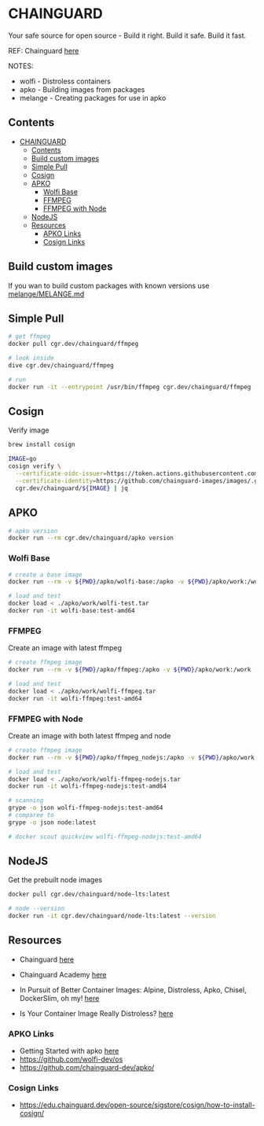 # CHAINGUARD

Your safe source for open source - Build it right. Build it safe. Build it fast.  

REF: Chainguard [here](https://www.chainguard.dev/)  

NOTES:

* wolfi - Distroless containers
* apko - Building images from packages
* melange - Creating packages for use in apko

## Contents

- [CHAINGUARD](#chainguard)
  - [Contents](#contents)
  - [Build custom images](#build-custom-images)
  - [Simple Pull](#simple-pull)
  - [Cosign](#cosign)
  - [APKO](#apko)
    - [Wolfi Base](#wolfi-base)
    - [FFMPEG](#ffmpeg)
    - [FFMPEG with Node](#ffmpeg-with-node)
  - [NodeJS](#nodejs)
  - [Resources](#resources)
    - [APKO Links](#apko-links)
    - [Cosign Links](#cosign-links)

## Build custom images

If you wan to build custom packages with known versions use [melange/MELANGE.md](melange/MELANGE.md)  

## Simple Pull

```sh
# get ffmpeg
docker pull cgr.dev/chainguard/ffmpeg

# look inside
dive cgr.dev/chainguard/ffmpeg

# run
docker run -it --entrypoint /usr/bin/ffmpeg cgr.dev/chainguard/ffmpeg 
```

## Cosign

Verify image

```sh
brew install cosign

IMAGE=go
cosign verify \
  --certificate-oidc-issuer=https://token.actions.githubusercontent.com \
  --certificate-identity=https://github.com/chainguard-images/images/.github/workflows/release.yaml@refs/heads/main \
  cgr.dev/chainguard/${IMAGE} | jq
```

## APKO

```sh
# apko version
docker run --rm cgr.dev/chainguard/apko version
```

### Wolfi Base

```sh
# create a base image
docker run --rm -v ${PWD}/apko/wolfi-base:/apko -v ${PWD}/apko/work:/work -w /work cgr.dev/chainguard/apko build /apko/wolfi-base.yaml wolfi-base:test wolfi-test.tar

# load and test
docker load < ./apko/work/wolfi-test.tar
docker run -it wolfi-base:test-amd64
```

### FFMPEG

Create an image with latest ffmpeg 

```sh
# create ffmpeg image
docker run --rm -v ${PWD}/apko/ffmpeg:/apko -v ${PWD}/apko/work:/work -w /work cgr.dev/chainguard/apko build /apko/wolfi-ffmpeg.yaml wolfi-ffmpeg:test wolfi-ffmpeg.tar

# load and test
docker load < ./apko/work/wolfi-ffmpeg.tar
docker run -it wolfi-ffmpeg:test-amd64
```

### FFMPEG with Node

Create an image with both latest ffmpeg and node  

```sh
# create ffmpeg image
docker run --rm -v ${PWD}/apko/ffmpeg_nodejs:/apko -v ${PWD}/apko/work:/work -w /work cgr.dev/chainguard/apko build /apko/wolfi-ffmpeg-nodejs.yaml wolfi-ffmpeg-nodejs:test wolfi-ffmpeg-nodejs.tar

# load and test
docker load < ./apko/work/wolfi-ffmpeg-nodejs.tar
docker run -it wolfi-ffmpeg-nodejs:test-amd64

# scanning
grype -o json wolfi-ffmpeg-nodejs:test-amd64 
# comparee to
grype -o json node:latest   

# docker scout quickview wolfi-ffmpeg-nodejs:test-amd64 
```

## NodeJS

Get the prebuilt node images  

```sh
docker pull cgr.dev/chainguard/node-lts:latest

# node --version
docker run -it cgr.dev/chainguard/node-lts:latest --version
```

## Resources

* Chainguard [here](https://www.chainguard.dev/)
* Chainguard Academy [here](https://edu.chainguard.dev/)

* In Pursuit of Better Container Images: Alpine, Distroless, Apko, Chisel, DockerSlim, oh my! [here](https://iximiuz.com/en/posts/containers-making-images-better/)
* Is Your Container Image Really Distroless? [here](https://www.docker.com/blog/is-your-container-image-really-distroless/)

### APKO Links

* Getting Started with apko [here](https://edu.chainguard.dev/open-source/apko/getting-started-with-apko/)
* https://github.com/wolfi-dev/os
* https://github.com/chainguard-dev/apko/

### Cosign Links

* https://edu.chainguard.dev/open-source/sigstore/cosign/how-to-install-cosign/
